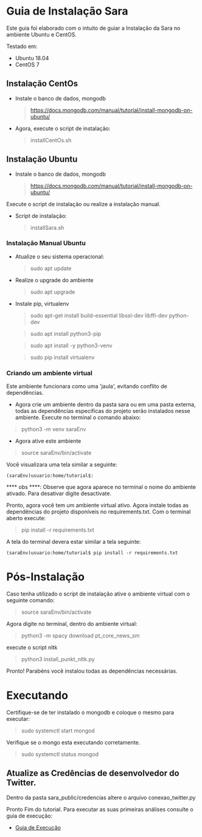 # Guia de Instalação Sara

Este guia foi elaborado com o intuito de guiar a Instalação da Sara no ambiente Ubuntu e CentOS.

Testado em: 
 - Ubuntu 18.04
 - CentOS 7

## Instalação CentOs

- Instale o banco de dados, mongodb

    > https://docs.mongodb.com/manual/tutorial/install-mongodb-on-ubuntu/

- Agora, execute o script de instalação:
    > installCentOs.sh

## Instalação Ubuntu

- Instale o banco de dados, mongodb

    > https://docs.mongodb.com/manual/tutorial/install-mongodb-on-ubuntu/

Execute o script de instalação ou realize a instalação manual.

- Script de instalação:
    > installSara.sh

### Instalação Manual Ubuntu

- Atualize o seu sistema operacional:
    > sudo apt update

- Realize o upgrade do ambiente
    > sudo apt upgrade

- Instale pip, virtualenv

    > sudo apt-get install build-essential libssl-dev libffi-dev python-dev

    > sudo apt install python3-pip

    > sudo apt install -y python3-venv

    > sudo pip install virtualenv

### Criando um ambiente virtual

Este ambiente funcionara como uma 'jaula', evitando conflito de dependências.

- Agora crie um ambiente dentro da pasta sara ou em uma pasta externa, todas as dependências especificas do projeto serão instalados nesse ambiente. Execute no terminal o comando abaixo:

> python3 -m venv saraEnv

- Agora ative este ambiente

> source saraEnv/bin/activate

Você visualizara uma tela similar a seguinte:

``` shell
(saraEnv)usuario:home/tutorial$:
```
**** obs ****: Observe que agora aparece no terminal o nome do ambiente ativado. Para desativar digite desactivate.

Pronto, agora você tem um ambiente virtual ativo. Agora instale todas as dependências do projeto disponíveis no requirements.txt. Com o terminal aberto execute:

> pip install -r requirements.txt

A tela do terminal devera estar similar a tela seguinte:

``` shell
(saraEnv)usuario:home/tutorial$ pip install -r requirements.txt
```


# Pós-Instalação
Caso tenha utilizado o script de instalação ative o ambiente virtual com o seguinte comando:

> source saraEnv/bin/activate

Agora digite no terminal, dentro do ambiente virtual:

> python3 -m spacy download pt_core_news_sm

execute o script nltk
 > python3 install_punkt_nltk.py

Pronto! Parabéns você instalou todas as dependências necessárias.

# Executando

Certifique-se de ter instalado o mongodb e coloque o mesmo para executar:

> sudo systemctl start mongod

Verifique se o mongo esta executando corretamente.

> sudo systemctl status mongod

## Atualize as Credências de desenvolvedor do Twitter.

Dentro da pasta sara_public/credencias altere o arquivo conexao_twitter.py


Pronto Fim do tutorial.
Para executar as suas primeiras análises consulte o guia de execução:
- [Guia de Execução](Guia_execucao.md)
